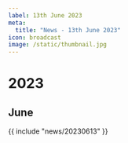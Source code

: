 ```yaml
---
label: 13th June 2023
meta:
  title: "News - 13th June 2023"
icon: broadcast
image: /static/thumbnail.jpg
---
```


# 2023
## June

{{ include "news/20230613" }}